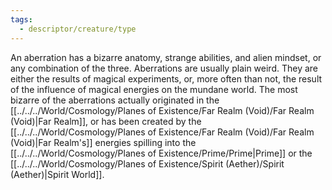 ```yaml
---
tags:
  - descriptor/creature/type
---
```

An aberration has a bizarre anatomy, strange abilities, and alien mindset, or any combination of the three.
Aberrations are usually plain weird. They are either the results of magical experiments, or, more often than not, the result of the influence of magical energies on the mundane world.
The most bizarre of the aberrations actually originated in the [[../../../World/Cosmology/Planes of Existence/Far Realm (Void)/Far Realm (Void)|Far Realm]], or has been created by the [[../../../World/Cosmology/Planes of Existence/Far Realm (Void)/Far Realm (Void)|Far Realm's]] energies spilling into the [[../../../World/Cosmology/Planes of Existence/Prime/Prime|Prime]] or the [[../../../World/Cosmology/Planes of Existence/Spirit (Aether)/Spirit (Aether)|Spirit World]].